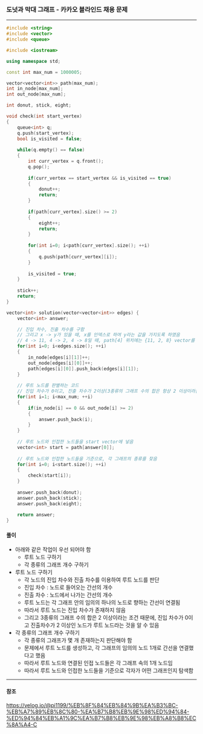 ### 도넛과 막대 그래프 - 카카오 블라인드 채용 문제

***

```c++
#include <string>
#include <vector>
#include <queue>

#include <iostream>

using namespace std;

const int max_num = 1000005;

vector<vector<int>> path(max_num);
int in_node[max_num];
int out_node[max_num];

int donut, stick, eight;

void check(int start_vertex)
{
    queue<int> q;
    q.push(start_vertex);
    bool is_visited = false;
    
    while(q.empty() == false)
    {
        int curr_vertex = q.front();
        q.pop();
        
        if(curr_vertex == start_vertex && is_visited == true)
        {
            donut++;
            return;
        }
        
        if(path[curr_vertex].size() >= 2)
        {
            eight++;
            return;
        }
        
        for(int i=0; i<path[curr_vertex].size(); ++i)
        {
            q.push(path[curr_vertex][i]);
        }
        
        is_visited = true;
    }
    
    stick++;
    return;
}

vector<int> solution(vector<vector<int>> edges) {
    vector<int> answer;

    // 진입 차수, 진출 차수를 구함
    // 그리고 x -> y가 있을 때, x를 인덱스로 하여 y라는 값을 가지도록 하였음
    // 4 -> 11, 4 -> 2, 4 -> 8일 때, path[4] 위치에는 {11, 2, 8} vector를 가지게 됨
    for(int i=0; i<edges.size(); ++i)
    {
        in_node[edges[i][1]]++;
        out_node[edges[i][0]]++;
        path[edges[i][0]].push_back(edges[i][1]);
    }
    
    // 루트 노드를 판별하는 코드
    // 진입 차수가 0이고, 진출 차수가 2이상(3종류의 그래프 수의 합은 항상 2 이상이라는 조건 때문)일 때 루트 노드임
    for(int i=1; i<max_num; ++i)
    {
        if(in_node[i] == 0 && out_node[i] >= 2)
        {
            answer.push_back(i);
        }
    }
    
    // 루트 노드와 인접한 노드들을 start vector에 넣음
    vector<int> start = path[answer[0]];
    
    // 루트 노드와 인접한 노드들을 기준으로, 각 그래프의 종류를 찾음
    for(int i=0; i<start.size(); ++i)
    {
        check(start[i]);
    }
    
    answer.push_back(donut);
    answer.push_back(stick);
    answer.push_back(eight);
    
    return answer;
}
```





#### 풀이

- 아래와 같은 작업이 우선 되어야 함
  - 루트 노드 구하기
  - 각 종류의 그래프 개수 구하기
- 루트 노드 구하기
  - 각 노드의 진입 차수와 진출 차수를 이용하여 루트 노드를 판단
  - 진입 차수 : 노드로 들어오는 간선의 개수
  - 진출 차수 : 노드에서 나가는 간선의 개수
  - 루트 노드는 각 그래프 안의 임의의 하나의 노드로 향하는 간선이 연결됨
  - 따라서 루트 노드는 진입 차수가 존재하지 않음
  - 그리고 3종류의 그래프 수의 합은 2 이상이라는 조건 때문에, 진입 차수가 0이고 진출차수가 2 이상인 노드가 루트 노드라는 것을 알 수 있음
- 각 종류의 그래프 개수 구하기
  - 각 종류의 그래프가 몇 개 존재하는지 판단해야 함
  - 문제에서 루트 노드를 생성하고, 각 그래프의 임의의 노드 1개로 간선을 연결했다고 했음
  - 따라서 루트 노드와 연결된 인접 노드들은 각 그래프 속의 1개 노드임
  - 따라서 루트 노드와 인접한 노드들을 기준으로 각자가 어떤 그래프인지 탐색함



***

#### 참조

https://velog.io/@pi1199/%EB%8F%84%EB%84%9B%EA%B3%BC-%EB%A7%89%EB%8C%80-%EA%B7%B8%EB%9E%98%ED%94%84-%ED%94%84%EB%A1%9C%EA%B7%B8%EB%9E%98%EB%A8%B8%EC%8A%A4-C